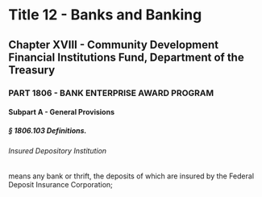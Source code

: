 
# Title 12 - Banks and Banking
## Chapter XVIII - Community Development Financial Institutions Fund, Department of the Treasury
### PART 1806 - BANK ENTERPRISE AWARD PROGRAM
#### Subpart A - General Provisions
##### § 1806.103 Definitions.
###### Insured Depository Institution

means any bank or thrift, the deposits of which are insured by the Federal Deposit Insurance Corporation;
